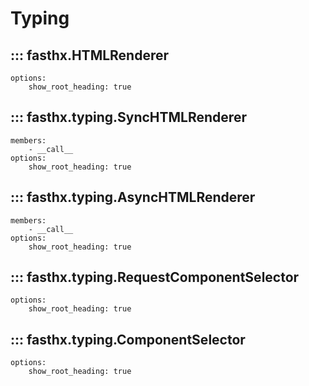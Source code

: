 # Typing

## ::: fasthx.HTMLRenderer
    options:
        show_root_heading: true

## ::: fasthx.typing.SyncHTMLRenderer
    members:
        - __call__
    options:
        show_root_heading: true

## ::: fasthx.typing.AsyncHTMLRenderer
    members:
        - __call__
    options:
        show_root_heading: true

## ::: fasthx.typing.RequestComponentSelector
    options:
        show_root_heading: true

## ::: fasthx.typing.ComponentSelector
    options:
        show_root_heading: true
